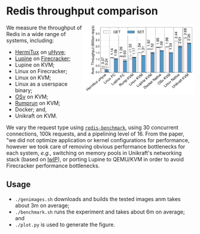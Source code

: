# Redis throughput comparison

<img align="right" src="../../plots/fig_12_redis-perf.svg" width="300" />

We measure the throughput of Redis in a wide range of systems, including:

 * [HermiTux](https://ssrg-vt.github.io/hermitux/) on [uHyve](https://github.com/hermitcore/uhyve);
 * [Lupine](https://github.com/hckuo/Lupine-Linux) on [Firecracker](https://firecracker-microvm.github.io/);
 * Lupine on KVM;
 * Linux on Firecracker;
 * Linux on KVM;
 * Linux as a userspace binary;
 * [OSv](https://github.com/cloudius-systems/osv) on KVM;
 * [Rumprun](https://github.com/rumpkernel/rumprun) on KVM;
 * Docker; and,
 * Unikraft on KVM.

We vary the request type using
[`redis-benchmark`](https://github.com/redis/redis/blob/2.2/src/redis-benchmark.c),
using 30 concurrent connections, 100k requests, and a pipelining level of 16.
From the paper, "we did not optimize application or kernel configurations for
performance, however we took care of removing obvious performance bottlenecks
for each system, _e.g._, switching on memory pools in Unikraft's networking
stack (based on [lwIP](https://github.com/unikraft/lib-lwip)), or porting Lupine
to QEMU/KVM in order to avoid Firecracker performance bottlenecks.

## Usage

 * `./genimages.sh` downloads and builds the tested images anm takes about 3m
   on average;
 * `./benchmark.sh` runs the experiment and takes about 6m on average; and
 * `./plot.py` is used to generate the figure.

